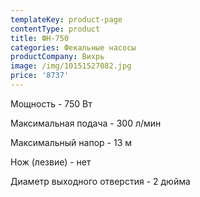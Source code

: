 ```yaml
---
templateKey: product-page
contentType: product
title: ФН-750
categories: Фекальные насосы
productCompany: Вихрь
image: /img/10151527082.jpg
price: '8737'
---
```

Мощность - 750 Вт

Максимальная подача - 300 л/мин

Максимальный напор - 13 м

Нож (лезвие) - нет

Диаметр выходного отверстия - 2 дюйма
